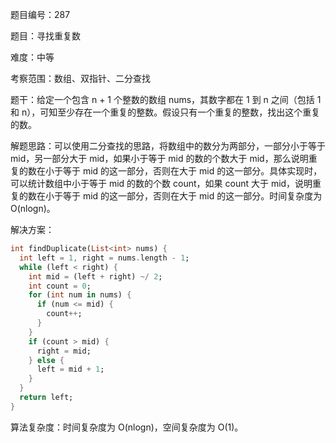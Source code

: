 题目编号：287

题目：寻找重复数

难度：中等

考察范围：数组、双指针、二分查找

题干：给定一个包含 n + 1 个整数的数组 nums，其数字都在 1 到 n 之间（包括 1 和 n），可知至少存在一个重复的整数。假设只有一个重复的整数，找出这个重复的数。

解题思路：可以使用二分查找的思路，将数组中的数分为两部分，一部分小于等于 mid，另一部分大于 mid，如果小于等于 mid 的数的个数大于 mid，那么说明重复的数在小于等于 mid 的这一部分，否则在大于 mid 的这一部分。具体实现时，可以统计数组中小于等于 mid 的数的个数 count，如果 count 大于 mid，说明重复的数在小于等于 mid 的这一部分，否则在大于 mid 的这一部分。时间复杂度为 O(nlogn)。

解决方案：

```dart
int findDuplicate(List<int> nums) {
  int left = 1, right = nums.length - 1;
  while (left < right) {
    int mid = (left + right) ~/ 2;
    int count = 0;
    for (int num in nums) {
      if (num <= mid) {
        count++;
      }
    }
    if (count > mid) {
      right = mid;
    } else {
      left = mid + 1;
    }
  }
  return left;
}
```

算法复杂度：时间复杂度为 O(nlogn)，空间复杂度为 O(1)。